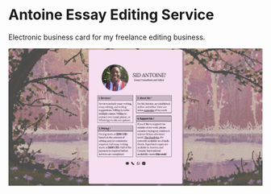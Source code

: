 # Antoine Essay Editing Service
Electronic business card for my freelance editing business.

![Screenshot of the editing service website.](/images/editingservice-screenshot.png)
